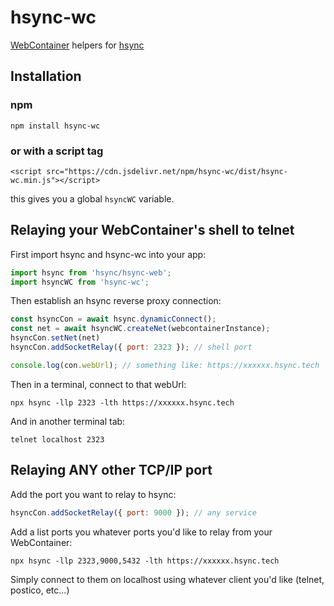 # hsync-wc

[WebContainer](https://webcontainers.io/) helpers for [hsync](https://github.com/monteslu/hsync)

## Installation

### npm

`npm install hsync-wc`

### or with a script tag

```
<script src="https://cdn.jsdelivr.net/npm/hsync-wc/dist/hsync-wc.min.js"></script>
```
this gives you a global `hsyncWC` variable.

## Relaying your WebContainer's shell to telnet

First import hsync and hsync-wc into your app:

```javascript
import hsync from 'hsync/hsync-web';
import hsyncWC from 'hsync-wc';
```

Then establish an hsync reverse proxy connection:

```javascript
const hsyncCon = await hsync.dynamicConnect();
const net = await hsyncWC.createNet(webcontainerInstance);
hsyncCon.setNet(net)
hsyncCon.addSocketRelay({ port: 2323 }); // shell port

console.log(con.webUrl); // something like: https://xxxxxx.hsync.tech
```

Then in a terminal, connect to that webUrl:

```
npx hsync -llp 2323 -lth https://xxxxxx.hsync.tech
```

And in another terminal tab:

```
telnet localhost 2323
```

## Relaying ANY other TCP/IP port

Add the port you want to relay to hsync:

```javascript
hsyncCon.addSocketRelay({ port: 9000 }); // any service
```

Add a list ports you whatever ports you'd like to relay from your WebContainer:

```
npx hsync -llp 2323,9000,5432 -lth https://xxxxxx.hsync.tech
```

Simply connect to them on localhost using whatever client you'd like (telnet, postico, etc...)
